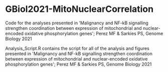 # GBiol2021-MitoNuclearCorrelation
Code for the analyses presented in 'Malignancy and NF-kB signalling strengthen coordination between expression of mitochondrial and nuclear-encoded oxidative phosphorylation genes'; Perez MF &amp; Sarkies PS, Genome Biology 2021 

Analysis_Script.R contains the script for all of the analysis and figures presented in 'Malignancy and NF-kB signalling strengthen coordination between expression of mitochondrial and nuclear-encoded oxidative phosphorylation genes'; Perez MF &amp; Sarkies PS, Genome Biology 2021 
